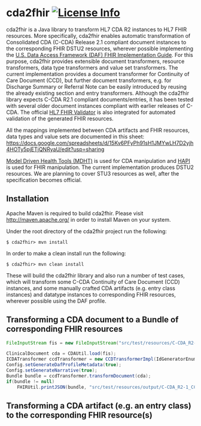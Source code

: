 <!--
Copyright (C) 2016 SRDC Yazilim Arastirma ve Gelistirme ve Danismanlik Tic. A.S.

Licensed under the Apache License, Version 2.0 (the "License");
you may not use this file except in compliance with the License.
You may obtain a copy of the License at

    http://www.apache.org/licenses/LICENSE-2.0

Unless required by applicable law or agreed to in writing, software
distributed under the License is distributed on an "AS IS" BASIS,
WITHOUT WARRANTIES OR CONDITIONS OF ANY KIND, either express or implied.
See the License for the specific language governing permissions and
limitations under the License.
-->

cda2fhir [![License Info](http://img.shields.io/badge/license-Apache%202.0-brightgreen.svg)](https://github.com/srdc/cda2fhir/blob/master/LICENSE.txt)
===

cda2fhir is a Java library to transform HL7 CDA R2 instances to HL7 FHIR resources. More specifically, cda2fhir enables automatic transformation of
Consolidated CDA (C-CDA) Release 2.1 compliant document instances to the corresponding FHIR DSTU2 resources, wherever possible implementing the
[U.S. Data Access Framework (DAF) FHIR Implementation Guide](http://hl7.org/fhir/daf/daf.html). For this purpose, cda2fhir provides extensible
document transformers, resource transformers, data type transformers and value set transformers. The current implementation provides a
document transformer for Continuity of Care Document (CCD), but further document transformers, e.g. for Discharge Summary or Referral Note
can be easily introduced by reusing the already existing section and entry transformers. Although the cda2fhir library expects C-CDA R2.1 compliant
documents/entries, it has been tested with several older document instances compliant with earlier releases of C-CDA. The official
[HL7 FHIR Validator](https://www.hl7.org/fhir/validation.html#jar) is also integrated for automated validation of the generated FHIR resources.

All the mappings implemented between CDA artifacts and FHIR resources, data types and value sets are documented in this sheet:
https://docs.google.com/spreadsheets/d/15Kv6PFyPh91sH1JMYwLH7D2yjh4HOTy5pjETjQNRyaU/edit?usp=sharing

[Model Driven Health Tools (MDHT)](https://www.projects.openhealthtools.org/sf/projects/mdht/) is used for CDA manipulation and
[HAPI](http://hapifhir.io/) is used for FHIR manipulation. The current implementation produces DSTU2 resources.
We are planning to cover STU3 resources as well, after the specification becomes official.

## Installation

Apache Maven is required to build cda2fhir. Please visit http://maven.apache.org/ in order to install Maven on your system.

Under the root directory of the cda2fhir project run the following:

	$ cda2fhir> mvn install

In order to make a clean install run the following:

	$ cda2fhir> mvn clean install

These will build the cda2fhir library and also run a number of test cases, which will transform some C-CDA Continuity of Care Document (CCD) instances,
and some manually crafted CDA artifacts (e.g. entry class instances) and datatype instances to corresponding FHIR resources, wherever possible using the DAF profile.

## Transforming a CDA document to a Bundle of corresponding FHIR resources

```java
FileInputStream fis = new FileInputStream("src/test/resources/C-CDA_R2-1_CCD.xml");

ClinicalDocument cda = CDAUtil.load(fis);
ICDATransformer ccdTransformer = new CCDTransformerImpl(IdGeneratorEnum.COUNTER);
Config.setGenerateDafProfileMetadata(true);
Config.setGenerateNarrative(true);
Bundle bundle = ccdTransformer.transformDocument(cda);
if(bundle != null)
    FHIRUtil.printJSON(bundle, "src/test/resources/output/C-CDA_R2-1_CCD-w-daf.json");
```

## Transforming a CDA artifact (e.g. an entry class) to the corresponding FHIR resource(s)